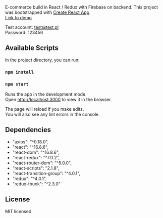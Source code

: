 E-commerce build in React / Redux with Firebase on backend.
This project was bootstrapped with [Create React App](https://github.com/facebook/create-react-app).<br>
[Link to demo](https://marcinsufa.github.io/Shoemaster/)

Test account: test@test.pl <br>
Password: 123456

## Available Scripts

In the project directory, you can run:
### `npm install`
### `npm start`

Runs the app in the development mode.<br>
Open [http://localhost:3000](http://localhost:3000) to view it in the browser.

The page will reload if you make edits.<br>
You will also see any lint errors in the console.


## Dependencies

-   "axios": "^0.18.0",
-   "react": "^16.8.6",
-    "react-dom": "^16.8.6",
-    "react-redux": "^7.0.2",
-   "react-router-dom": "^5.0.0",
-    "react-scripts": "2.1.8",
-    "react-transition-group": "^4.0.1",
-    "redux": "^4.0.1",
-    "redux-thunk": "^2.3.0"

## License 
MiT licensed





